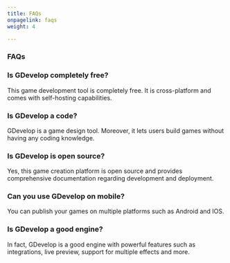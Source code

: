 ```yaml
---
title: FAQs
onpagelink: faqs
weight: 4

---
```


### **FAQs**

### Is GDevelop completely free?
This game development tool is completely free. It is cross-platform and comes with self-hosting capabilities.
### Is GDevelop a code?
GDevelop is a game design tool. Moreover, it lets users build games without having any coding knowledge.
### Is GDevelop is open source?
Yes, this game creation platform is open source and provides comprehensive documentation regarding development and deployment.
### Can you use GDevelop on mobile?
You can publish your games on multiple platforms such as Android and IOS.
### Is GDevelop a good engine?
In fact, GDevelop is a good engine with powerful features such as integrations, live preview, support for multiple effects and more.

